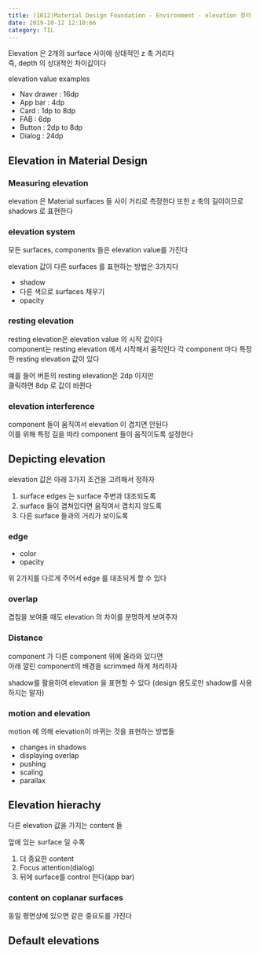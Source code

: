 ```yaml
---
title: (1012)Material Design Foundation - Environment - elevation 정리
date: 2019-10-12 12:10:66
category: TIL
---
```


Elevation 은 2개의 surface 사이에 상대적인 z 축 거리다  
즉, depth 의 상대적인 차이값이다

elevation value examples

- Nav drawer : 16dp
- App bar : 4dp
- Card : 1dp to 8dp
- FAB : 6dp
- Button : 2dp to 8dp
- Dialog : 24dp

## Elevation in Material Design

### Measuring elevation

elevation 은 Material surfaces 들 사이 거리로 측정한다
또한 z 축의 길이이므로 shadows 로 표현한다

### elevation system

모든 surfaces, components 들은 elevation value를 가진다

elevation 값이 다른 surfaces 를 표현하는 방법은 3가지다

- shadow
- 다른 색으로 surfaces 채우기
- opacity

### resting elevation

resting elevation은 elevation value 의 시작 값이다  
component는 resting elevation 에서 시작해서 움직인다
각 component 마다 특정한 resting elevation 값이 있다

예를 들어 버튼의 resting elevation은 2dp 이지만  
클릭하면 8dp 로 값이 바뀐다

### elevation interference

component 들이 움직여서 elevation 이 겹치면 안된다  
이를 위해 특정 길을 따라 component 들이 움직이도록 설정한다

## Depicting elevation

elevation 값은 아래 3가지 조건을 고려해서 정하자

1. surface edges 는 surface 주변과 대조되도록
2. surface 들이 겹쳐있다면 움직여서 겹치지 않도록
3. 다른 surface 들과의 거리가 보이도록

### edge

- color
- opacity

위 2가지를 다르게 주어서 edge 를 대조되게 할 수 있다

### overlap

겹침을 보여줄 때도 elevation 의 차이를 분명하게 보여주자

### Distance

component 가 다른 component 위에 올라와 있다면  
아래 깔린 component의 배경을 scrimmed 하게 처리하자

shadow를 활용하여 elevation 을 표현할 수 있다
(design 용도로만 shadow를 사용하지는 말자)

### motion and elevation

motion 에 의해 elevation이 바뀌는 것을 표현하는 방법들

- changes in shadows
- displaying overlap
- pushing
- scaling
- parallax

## Elevation hierachy

다른 elevation 값을 가지는 content 들

앞에 있는 surface 일 수록

1. 더 중요한 content
2. Focus attention(dialog)
3. 뒤에 surface를 control 한다(app bar)

### content on coplanar surfaces

동일 평면상에 있으면 같은 중요도를 가진다

## Default elevations


